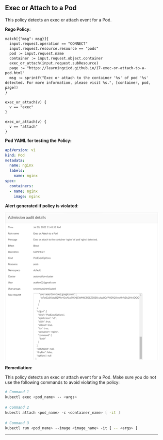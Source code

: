 ## Exec or Attach to a Pod

This policy detects an exec or attach event for a Pod.

**Rego Policy:**

```rego
match[{"msg": msg}]{
  input.request.operation == "CONNECT"
  input.request.resource.resource == "pods"
  pod := input.request.name
  container := input.request.object.container
  exec_or_attach(input.request.subResource)
  page := "https://learningcicd.github.io/17-exec-or-attach-to-a-pod.html"
  msg := sprintf("Exec or attach to the container '%s' of pod '%s' detected. For more information, please visit %s.", [container, pod, page])
}

exec_or_attach(v) {
  v == "exec"
}

exec_or_attach(v) {
  v == "attach"
}
```

**Pod YAML for testing the Policy:**

```yaml
apiVersion: v1
kind: Pod
metadata:
  name: nginx
  labels:
    name: nginx
spec:
  containers:
  - name: nginx
    image: nginx
```

**Alert generated if policy is violated:**

![17](./images/17.png)

**Remediation:**

This policy detects an exec or attach event for a Pod. Make sure you do not use the following commands to avoid violating the policy:

```bash
# Command 1
kubectl exec <pod_name> -- <args>

# Command 2
kubectl attach <pod_name> -c <container_name> [ -it ]

# Command 3
kubectl run <pod_name> --image <image_name> -it [ -- <args> ]
```

---
